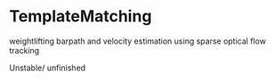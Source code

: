 # TemplateMatching

weightlifting barpath and velocity estimation using sparse optical flow tracking 

Unstable/ unfinished
